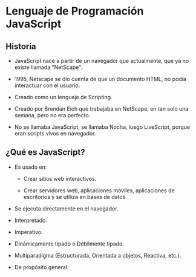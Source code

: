 # Lenguaje de Programación JavaScript

## Historia

+ JavaScript nace a partir de un navegador que actualmente, que ya no existe llamada "NetScape".

+ 1995, Netscape se dio cuenta de que un documento HTML, no podía interactuar con el usuario. 

+ Creado como un lenguaje de Scripting.

+ Creado por Brendan Eich que trabajaba en NetScape, en tan solo una semana, pero no era perfecto.

+ No se llamaba JavaScript, se llamaba Nocha, luego LiveScript, porque eran scripts vivos en navegador.

## ¿Qué es JavaScript?

+ Es usado en: 

  + Crear sitios web interactivos.

  + Crear servidores web, aplicaciones móviles, aplicaciones de escritorios y se utiliza en bases de datos.

+ Se ejecuta directamente en el navegador.

+ Interpretado.

+ Imperativo.

+ Dinámicamente tipado o Débilmente tipado.

+ Multiparadigma (Estructurada, Orientada a objetos, Reactiva, etc.).

+ De propósito general.